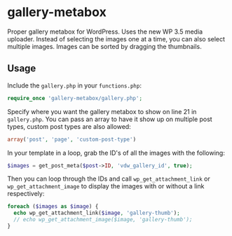 gallery-metabox
===============

Proper gallery metabox for WordPress. Uses the new WP 3.5 media uploader. Instead of selecting the images one at a time, you can also select multiple images. Images can be sorted by dragging the thumbnails.

Usage
-----

Include the `gallery.php` in your `functions.php`:

```php
require_once 'gallery-metabox/gallery.php';
```

Specify where you want the gallery metabox to show on line 21 in `gallery.php`. You can pass an array to have it show up on multiple post types, custom post types are also allowed:

```php
array('post', 'page', 'custom-post-type')
```

In your template in a loop, grab the ID's of all the images with the following:

```php
$images = get_post_meta($post->ID, 'vdw_gallery_id', true);
```

Then you can loop through the IDs and call `wp_get_attachment_link` or `wp_get_attachment_image` to display the images with or without a link respectively:

```php
foreach ($images as $image) {
  echo wp_get_attachment_link($image, 'gallery-thumb');
  // echo wp_get_attachment_image($image, 'gallery-thumb');
}
```